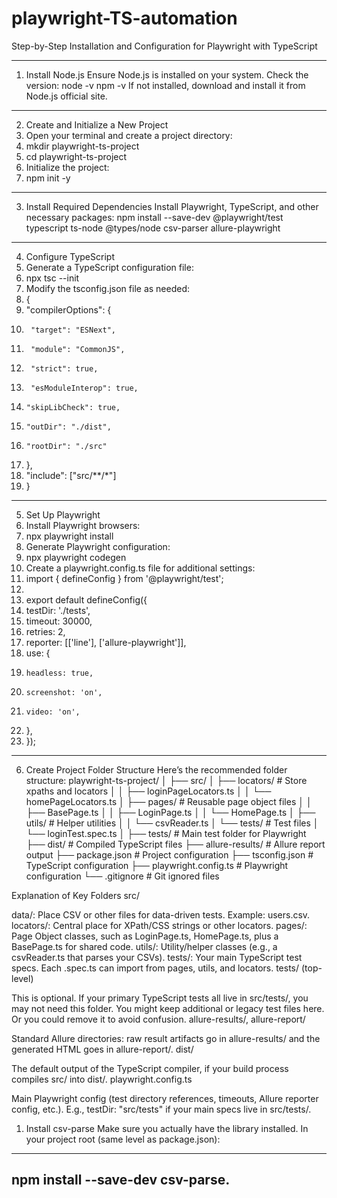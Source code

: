 # playwright-TS-automation
Step-by-Step Installation and Configuration for Playwright with TypeScript
________________________________________
1. Install Node.js
Ensure Node.js is installed on your system. Check the version:
node -v
npm -v
If not installed, download and install it from Node.js official site.
________________________________________
2. Create and Initialize a New Project
1.	Open your terminal and create a project directory: 
2.	mkdir playwright-ts-project
3.	cd playwright-ts-project
4.	Initialize the project: 
5.	npm init -y
________________________________________
3. Install Required Dependencies
Install Playwright, TypeScript, and other necessary packages:
npm install --save-dev @playwright/test typescript ts-node @types/node csv-parser allure-playwright
________________________________________
4. Configure TypeScript
1.	Generate a TypeScript configuration file: 
2.	npx tsc --init
3.	Modify the tsconfig.json file as needed: 
4.	{
5.	  "compilerOptions": {
6.	    "target": "ESNext",
7.	    "module": "CommonJS",
8.	    "strict": true,
9.	    "esModuleInterop": true,
10.	    "skipLibCheck": true,
11.	    "outDir": "./dist",
12.	    "rootDir": "./src"
13.	  },
14.	  "include": ["src/**/*"]
15.	}
________________________________________
5. Set Up Playwright
1.	Install Playwright browsers: 
2.	npx playwright install
3.	Generate Playwright configuration: 
4.	npx playwright codegen
5.	Create a playwright.config.ts file for additional settings: 
6.	import { defineConfig } from '@playwright/test';
7.	
8.	export default defineConfig({
9.	  testDir: './tests',
10.	  timeout: 30000,
11.	  retries: 2,
12.	  reporter: [['line'], ['allure-playwright']],
13.	  use: {
14.	    headless: true,
15.	    screenshot: 'on',
16.	    video: 'on',
17.	  },
18.	});
________________________________________
6. Create Project Folder Structure
Here’s the recommended folder structure:
playwright-ts-project/
│
├── src/
│   ├── locators/                # Store xpaths and locators
│   │   ├── loginPageLocators.ts
│   │   └── homePageLocators.ts
│   ├── pages/                   # Reusable page object files
│   │   ├── BasePage.ts
│   │   ├── LoginPage.ts
│   │   └── HomePage.ts
│   ├── utils/                   # Helper utilities
│   │   └── csvReader.ts
│   └── tests/                   # Test files
│       └── loginTest.spec.ts
│
├── tests/                       # Main test folder for Playwright
├── dist/                        # Compiled TypeScript files
├── allure-results/              # Allure report output
├── package.json                 # Project configuration
├── tsconfig.json                # TypeScript configuration
├── playwright.config.ts         # Playwright configuration
└── .gitignore                   # Git ignored files


Explanation of Key Folders
src/

data/: Place CSV or other files for data-driven tests. Example: users.csv.
locators/: Central place for XPath/CSS strings or other locators.
pages/: Page Object classes, such as LoginPage.ts, HomePage.ts, plus a BasePage.ts for shared code.
utils/: Utility/helper classes (e.g., a csvReader.ts that parses your CSVs).
tests/: Your main TypeScript test specs. Each .spec.ts can import from pages, utils, and locators.
tests/ (top-level)

This is optional. If your primary TypeScript tests all live in src/tests/, you may not need this folder.
You might keep additional or legacy test files here. Or you could remove it to avoid confusion.
allure-results/, allure-report/

Standard Allure directories: raw result artifacts go in allure-results/ and the generated HTML goes in allure-report/.
dist/

The default output of the TypeScript compiler, if your build process compiles src/ into dist/.
playwright.config.ts

Main Playwright config (test directory references, timeouts, Allure reporter config, etc.).
E.g., testDir: "src/tests" if your main specs live in src/tests/.


1) Install csv-parse
Make sure you actually have the library installed. In your project root (same level as package.json):
-------------------------------------------
npm install --save-dev csv-parse.
---------------------------------------------

